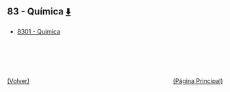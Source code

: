 
<html>
<body>
<h2>83 - Química <a href="https://downgit.github.io/#/home?url=https://github.com/Apuntes-FIUBA/Apuntes-Electronica/tree/main/83 - Química" style="font-size:20px">  ⬇️ </a></h2>
<ul>
    <li><a href="8301 - Quimica">8301 - Quimica</a></li>
</ul>
</body>
</html>




























<br><br><br><br><br><a href="/" style="float: left">(Volver)</a> <a href="/../../../../../" style="float: right">(Página Principal)</a>
